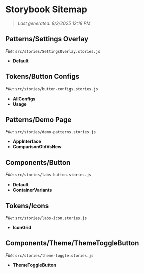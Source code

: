 # Storybook Sitemap
> _Last generated: 8/3/2025 12:18 PM_

## Patterns/Settings Overlay
*File:* `src/stories/SettingsOverlay.stories.js`
<!-- Stories from: SettingsOverlay.stories.js -->
- **Default**

## Tokens/Button Configs
*File:* `src/stories/button-configs.stories.js`
<!-- Stories from: button-configs.stories.js -->
- **AllConfigs**
- **Usage**

## Patterns/Demo Page
*File:* `src/stories/demo-patterns.stories.js`
<!-- Stories from: demo-patterns.stories.js -->
- **AppInterface**
- **ComparisonOldVsNew**

## Components/Button
*File:* `src/stories/labs-button.stories.js`
<!-- Stories from: labs-button.stories.js -->
- **Default**
- **ContainerVariants**

## Tokens/Icons
*File:* `src/stories/labs-icon.stories.js`
<!-- Stories from: labs-icon.stories.js -->
- **IconGrid**

## Components/Theme/ThemeToggleButton
*File:* `src/stories/theme-toggle.stories.js`
<!-- Stories from: theme-toggle.stories.js -->
- **ThemeToggleButton**

